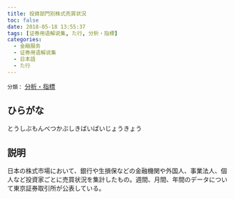 ```yaml
---
title: 投資部門別株式売買状況
toc: false
date: 2018-05-18 13:55:37
tags: [证券用语解说集, た行, 分析・指標]
categories:
  - 金融服务
  - 证券用语解说集
  - 日本語
  - た行
---
```


`分類：` [分析・指標](/tags/分析・指標/)

## ひらがな

とうしぶもんべつかぶしきばいばいじょうきょう

## 説明

日本の株式市場において、銀行や生損保などの金融機関や外国人、事業法人、個人など投資家ごとに売買状況を集計したもの。週間、月間、年間のデータについて東京証券取引所が公表している。

